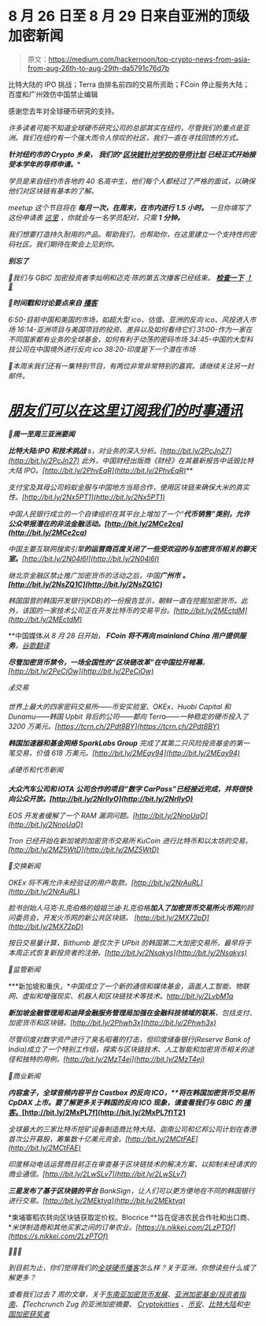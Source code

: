 # 8 月 26 日至 8 月 29 日来自亚洲的顶级加密新闻

> 原文：<https://medium.com/hackernoon/top-crypto-news-from-asia-from-aug-26th-to-aug-29th-da5791c76d7b>

比特大陆的 IPO 挑战；Terra 由排名前四的交易所资助；FCoin 停止服务大陆；百度和广州效仿中国禁止编辑

感谢您去年对全球硬币研究的支持。

*许多读者可能不知道全球硬币研究公司的总部其实在纽约，尽管我们的重点是亚洲。我们在纽约有一个强大而令人惊叹的社区，我们一直在寻找回馈的方式。*

***针对纽约市的 Crypto 乡亲，*** ***我们的****[***区块链针对学校的导师计划***](https://goo.gl/forms/2JqRgxx20NV9EY903) ***已经正式开始接受本学年的导师申请。****

*学员是来自纽约市各地的 40 名高中生，他们每个人都经过了严格的面试，以确保他们对区块链有基本的了解。*

**meetup 这个节目将在* ***每月一次，在周末，在市内进行 1.5 小时。*** *一旦你填写了这份申请表* [*这里*](https://goo.gl/forms/2JqRgxx20NV9EY903) *，你就会与一名学员配对，只需* **1 分钟。***

*我们想要打造持久耐用的产品。帮助我们，也帮助你，在这里建立一个支持性的密码社区。我们期待在聚会上见到你。*

***别忘了***

*🎊我们与 GBIC 加密投资者李灿明和迈克·陈的第五次播客已经结束。 [**检查一下**](https://itunes.apple.com/us/podcast/gbic-co-founders-richard-lee-mike-chen-on-investing/id1399033937?i=1000418459706&mt=2) [**！**🎊](https://itunes.apple.com/us/podcast/pundix-ceo-zac-cheah-on-southeast-asia-cryptocurrency/id1399033937?i=1000417610942&mt=2)*

*🤔**时间戳和讨论要点来自** [**播客**](https://itunes.apple.com/us/podcast/gbic-co-founders-richard-lee-mike-chen-on-investing/id1399033937?i=1000418459706&mt=2)*

*6:50-目前中国和美国的市场，如超大型 ico、估值、亚洲的反向 ico、风投进入市场
16:14-亚洲项目与美国项目的投资、差异以及如何看待它们
31:00-作为一家在不同国家都有业务的全球基金，如何有利于动荡的密码市场
34:45-中国的大型科技公司在中国境外进行反向 ico
38:20-印度是下一个潜在市场*

*🎁本周末我们还有一集特别节目，有两位非常非常特别的嘉宾。请继续关注另一封邮件。*

# *[朋友们可以在这里订阅我们的时事通讯](https://globalcoinresearch.us17.list-manage.com/subscribe?u=859b0d423a7f7baa4cdb46f26&id=3419cb7d6e)*

*🌟**周一至周三亚洲要闻***

***比特大陆:IPO 和技术挑战** s，对业务的深入分析。[http://bit.ly/2PcJn27](http://bit.ly/2PcJn27)
此外，中国财经出版商《财经》在其最新报告中**诋毁比特大陆 IPO。[http://bit.ly/2PhvEqR](http://bit.ly/2PhvEqR)***

*支付宝及其母公司蚂蚁金服与中国地方当局合作，使用区块链来确保大米的真实性。[http://bit.ly/2Nx5PT1](http://bit.ly/2Nx5PT1)*

*中国人民银行成立的一个自律组织在其平台上增加了一个“**代币销售”类别，允许公众举报潜在的非法金融活动。[http://bit.ly/2MCe2cq](http://bit.ly/2MCe2cq)***

*中国主要互联网搜索引擎**的运营商百度关闭了一些受欢迎的与加密货币相关的聊天室。**[http://bit.ly/2N04l6I](http://bit.ly/2N04l6I)*

*继北京金融区禁止推广加密货币的活动之后，中国**广州市** **。[http://bit.ly/2NsZQ1C](http://bit.ly/2NsZQ1C)***

*韩国国营的韩国开发银行(KDB)的一份报告显示，朝鲜一直在挖掘加密货币。此外，该国的一家技术公司正在开发比特币的交易平台。[http://bit.ly/2MEctdM](http://bit.ly/2MEctdM)*

**中国媒体*从 8 月 28 日开始， **FCoin 将不再向 mainland China 用户提供服务**。[谷歌翻译](http://bit.ly/2LyLtHt)*

***尽管加密货币禁令，一场全国性的“区块链改革”在中国拉开帷幕**。[http://bit.ly/2PeCiOw](http://bit.ly/2PeCiOw)*

*💰交易*

*世界上最大的四家密码交易所——币安实验室、OKEx、Huobi Capital 和 Dunamu——韩国 Upbit 背后的公司——都向 Terra——一种稳定的硬币投入了 3200 万美元。[https://tcrn.ch/2Pdt8BY](https://tcrn.ch/2Pdt8BY)*

***韩国加速器和基金网络 SparkLabs Group** 完成了其第二只风险投资基金的第一笔交易，价值 618 万美元。[http://bit.ly/2MEay94](http://bit.ly/2MEay94)*

*💰硬币和代币新闻*

***大众汽车公司和 IOTA 公司合作的项目“数字 CarPass”已经接近完成，并将很快向公众开放。[http://bit.ly/2NrIlyO](http://bit.ly/2NrIlyO)***

*EOS 开发者缓解了一个 RAM 漏洞问题。[http://bit.ly/2NnoUqO](http://bit.ly/2NnoUqO)*

*Tron 已经开始在新加坡的加密货币交易所 KuCoin 进行比特币和以太坊的交易。[http://bit.ly/2MZ5WtD](http://bit.ly/2MZ5WtD)*

*💸交换新闻*

*OKEx 将不再允许未经验证的用户取款。[http://bit.ly/2NrAuRL](http://bit.ly/2NrAuRL)*

*脸书创始人马克·扎克伯格的姐姐兰迪·扎克伯格**加入了加密货币交易所火币网**的顾问委员会，开发火币网的新公共区块链。
[http://bit.ly/2MX72pD](http://bit.ly/2MX72pD)*

*按日交易量计算，Bithumb 是仅次于 UPbit 的韩国第二大加密交易所，最早将于本周正式恢复新投资者的注册。[http://bit.ly/2Nsakys](http://bit.ly/2Nsakys)*

*🎌监管新闻*

***新加坡和重庆，**中国成立了一个新的通信和媒体基金，涵盖人工智能、物联网、虚拟和增强现实、机器人和区块链技术等技术。http://bit.ly/2LvbM1a*

***新加坡金融管理局和迪拜金融服务管理局加强在金融科技领域的联系**，包括支付、加密货币和区块链。[http://bit.ly/2Phwh3x](http://bit.ly/2Phwh3x)*

*尽管印度对数字资产进行了臭名昭著的打击，但印度储备银行(Reserve Bank of India)成立了一个特别工作组，探索与区块链技术、人工智能和加密货币相关的途径和独特的用例。[http://bit.ly/2MzT4ej](http://bit.ly/2MzT4ej)*

*💼商业新闻*

***内容盒子，全球音频内容平台 Castbox 的反向 ICO，**将在韩国加密货币交易所 CpDAX 上市。*要了解更多关于韩国的反向 ICO 现象，请查看我们与 GBIC* *的* [*播客。*](https://itunes.apple.com/us/podcast/gbic-co-founders-richard-lee-mike-chen-on-investing/id1399033937?i=1000418459706&mt=2)*[http://bit.ly/2MxPL7f](http://bit.ly/2MxPL7f)T21**

*全球最大的三家比特币挖矿设备制造商比特大陆、迦南公司和亿邦公司计划在香港首次公开募股，筹集数十亿美元资金。[http://bit.ly/2MCtFAE](http://bit.ly/2MCtFAE)*

*印度移动电话运营商目前正在审查基于区块链技术的解决方案，以抑制未经请求的商业通信。[http://bit.ly/2LwSLv7](http://bit.ly/2LwSLv7)*

***三星发布了基于区块链的平台** BankSign，让人们可以更方便地在不同的韩国银行进行交易。[http://bit.ly/2MEktvq](http://bit.ly/2MEktvq)*

*柬埔寨稻农转向区块链获取定价权。Blocrice **旨在促进农民合作社和出口商、**米饼制造商和其他买家之间的订单农业。[https://s.nikkei.com/2LzPTOf](https://s.nikkei.com/2LzPTOf)*

*🌹🌹🌹*

*到目前为止，你们觉得我们的[全球硬币播客](https://apple.co/2yX1oOB)怎么样？关于亚洲，你想读些什么或了解更多？*

*查看我们过去 7 周的文章，关于[东南亚加密货币发展](http://bit.ly/2vPGfRT)、[亚洲加密基金/投资者指南](https://globalcoinresearch.substack.com/p/a-guide-to-asia-crypto-fundsinvestors-binances-quarterly-burn-sequoia-invests-in-nervos-network)、【Techcrunch Zug 的亚洲加密摘要、 [Cryptokitties](https://us17.admin.mailchimp.com/reports/show?id=298641) 、[币安](https://globalcoinresearch.substack.com/p/global-coin-weekly-cz-binance-coin-will-be-worth-more-than-binance-lab-s-investment-binance-researchs-arm-and-international-relations)、[比特大陆](https://globalcoinresearch.substack.com/p/global-coin-weekly)和[中国加密获奖者](https://globalcoinresearch.substack.com/p/chinas-true-crypto-giants-tencent-baidu-alibaba-and-jd)*